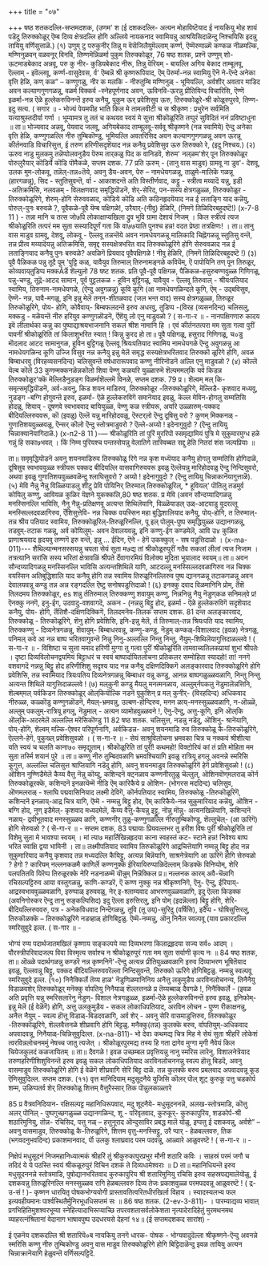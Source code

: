 +++
title = "०७"

+++
षष्ठ शतकदल्लि-सप्तमदशक, 
(उणम' श 
(ई दशकदल्लि- अत्यन मोहाविष्टॆयाद ई नायकियु मोह शायं पडॆदु तिरुक्कोळूर् ऎम्ब दिव्य क्षेत्रदल्लि होगि अल्लिये नायकनाद स्वामियन्नु आश्रयिसिदाळॆन्दु निश्चयिसि इदन्नु 
तायियु वर्णिसुत्ताळॆ.) 
(१) उणुम् टु परुकुनीर् तिन्नु म 
वॆसॆजिलैयुमॆल्लाम् 
कर्ण्ण, ऎम्मॆरुमाळ्मॆ कण्कळ नी‌ळमल्कि, मण्णिनुळवन् वळवनूर् विनवि, तिण्णमॆन्निळर्मा पुकुम‌ तिरुक्कोळूर, 
76 
षष्ठ शतक, 
प्रश्नॆ उण्णुम् शो-ऊटमाडबेकाद अन्नवू, परु कु नीर- कुडियबेकाद नीरू, तिन्नु वॆरियम् - बायल्लि अगिय बेकाद ताम्बूलवू, ऎल्लाम् - इवॆल्लवू, कर्ण्ण-वासुदेवस, र्व' ऎम्बन्नॆ श्री कृष्णरूपियाद, ऎम् पॆरुर्मा-नन्न स्वामियु ऎनॆ ने-ऎन्दे अनेका वृत्ति हेळि, कण् कळ” – कण्णुगळु, नीर क मलकि - नीरुतुम्बि मण्णिनुळ् - भूमियल्लि, अर्वशीर् अवतार माडिद अवन कल्याणगुणगळन्नू, वळर्म विक्कर्व -स्नेहपूर्णनाद अवन, ऊ‌विनवि-ऊरन्नु प्रीतियिन्द विचारिसि, ऎण्णॆ इळर्मा-नन्न ऎळे हुल्लेकरुविनन्तॆ इरुव कनैयु, पुकुम ऊर् प्रवेशिसुव ऊरु, तिरुक्कोळूरे-श्री कोळूरुपुरवे, तिण्ण-इदु सत्य. 
( सगार ॥ - 
भोज्यं पेयमपीह भाति किल मे तामलवीटी च स श्रीकृष्ण : प्रभुरेन सर्वमिति यत्याश्रुस्तदीर्या गर्णा । भूम्यामत्र तु ततं च कथयव स्वयं मे सुत्ता श्रीकॊळूरिति तप्पुरं सुविदितं ननं प्रविष्टाधुना ॥ 
ता॥ भोज्यवाद अन्नवू, पेयवाद जलवू, अगियबेकाद ताम्बूलवू-सर्ववू श्रीकृष्णने (नन्न स्वामिये) ऎन्दु अनेका वृत्ति हेळि, कण्णुगळल्लि नीरु तुम्बिकॊण्डु, भूमियल्लि अवतरिसिद अवन कल्याणगुणगळन्नू अवन ऊरन्नू कीर्तनवाडि विचारिसुत्त, ई तरुण हरिणीसदृशॆयाद नन्न कनैयु प्रवेशिसुव ऊरु तिरुक्को रे, (इदु निश्चय.) 
(२) ऊरुव नाडु मुलकमु 
तन्नॆप्पोलवनुडैय 
पॆरुम तार्‌कळु पिद क वानिडवॆ, शेरुम' नल्‌ळम'शेर् पून तिरुक्कोळूर पोरुलुरैयार् कॊडिर्ये कॊडि 
पॊमैकळे, 
सप्तम दशक. 
77 
प्रति ऊरुम् - (तानु वास माडुव) ग्रामवू ना डुव'- देशवू, उलक मुम-लोकवू, तन्नॆल्-तन्न०तॆये, अवनु डैय-अवन, पेरु – नामधेयगळन्नू, ताळुमे-मालिकॆ गळन्नू (हारगळन्नू), सिद - स्तुतिसुवन्तॆ, र्वा - आकाशदन्तॆ अति विस्तीर्णवाद, कट्टु - स्त्रीत्व मय्यादॆ यन्नु, इडी -अतिक्रमिसि, नलवळम् - विलक्षणवाद समृद्धियॊडनॆ, शेर्-सेरिद, पन-सस्य क्षेत्रगळुळ्ळ, तिरुक्कोळूर - तिरुक्कोळूरिगे, शेरुम्-होगि सेरुववळाद, कॊडिये कॊडि अति कठिनहृदयॆयाद नन्न ई लताङ्गि याद कन्नॆयु, पोरुल्-पुनः बरुवळे ?, पूवैकळे-पूवै यॆम्ब पक्षिगळे!, उरैयार्-(नीवु) हेळिरि, (निमगॆ तिळिदिरबहुदष्टॆ!) 
(x-7-8 11 ) - 
तन्ना मानि च तत्स जो७पि लोकाक्षाप्यखिला द्रुव 
भुवि ग्रामा 
देशायं 
निजम् । 
किल स्त्रीत्वं त्यज 
श्रीकोळूरिति तत्परं मम सुता सस्यादिपूर्णं गता किं वा७७याति पुनश्च हन्न! वदत प्रेष्ठा तत्रक्षिणः! । 
ता॥ तानु वास माडुव ग्रामवू, देशवू, लोकवू - ऎल्लवू तन्नन्तॆये अवन नामधेयगळन्नू मालिकादि चिह्नॆगळन्नू स्तुतिसु वन्तॆ, तन्न प्रीत्व मय्यादॆयन्नु अतिक्रमिसि, समृद्द सस्यक्षेत्रभरित वाद तिरुक्कोळूरिगे होगि सेरुववळाद नन्न ई लताङ्गियाद कनैयु पुनः बरुवळे? अवळिगॆ प्रियवाद पूवैपक्षिगळे ! नीवु हेळिरि, (निमगॆ तिळिदिरबहुदष्टॆ !) 
(३) पूवै पैळिकळ पन्नु तूदै पूम्‌ 'पुट्टि कळ्, 
यावैयुव तिरुमाल् तिरुनामङ्गळे 
कवियॆम्, ऎ 
पापोयिनि तण् पून तिरुळूर्‌, कोव्यवाय्‌तुडिप्प मक्कÂर्डॆ शॆल्युलो 
78 
षष्ट शतक. 
प्रति पूवै-पूवै पक्षिगळ, पैळिकळ-हसुरुबण्णवुळ्ळ गिणिगळू, पन्नु-चण्डु, तूद्रॆ-आटद सामान, पूर्व पुट्टलकळ - हूविन बुट्टिगळू, यावैयुव - ऎल्लवू तिरुवाल् - श्रीयःपतियाद स्वामिय, तिरुनाम-नामधेयगळे, (ऎन्दु अवुगळन्नु) कूवि कूगि (आ नामधेयगळिन्दले कूगि, ऎम् - उद्बविसुव, ऎण्णॆ- नन्न, पावै-मगळु, इनि इन्नु मेलॆ तन्‌न-शीतळवाद (जल भन्त वाद) सस्य क्षेत्रगळुळ्ळ, तिरुळूर तिरुकॊळूरिगे, पोय- होगि, कोवैवाय्- बिम्बफलदन्तॆ इरुव अधरवु, तुडिप्प -(विरह (व्यसनदिन्द) चलिसलु, मक्कडु - मळॆयन्तॆ नीरु हरियुव कण्णुगळॊडनॆ, र्ऎशॆयु लो एनु माडुवळो ? 
( स-गा-र ॥ - 
नानपक्षिगणारु कादय इवॆ लीलार्थका कन्नु का पुष्पाद्याश्रयभाजनानि सकलं श्रीश नामानि हि । एवं कीर्तनतत्परा मम सुता गत्वा पुरीं पावनीं श्रीकोळूरिति तां किलाशुभरित स्यात् ! किन्नु कुरद हो 
ता॥ पूवै पक्षिगळू, हसुराद गिणिगळू, च०डु मॊदलाद आटद सामानुगळ, हूविन बुट्टिगळू ऎल्लवू श्रियःपतियाद स्वामिय नामधेयगळे ऎन्दु अवुगळन्नु आ नामधेयगळिन्द कूगि उज्जि विसुव नन्न कनैयु इन्नु मेलॆ समृद्ध सस्यक्षेत्रभरितवाद तिरुक्कॊ ळूरिगे होगि, अवळ बिम्बाधरवु (विरहव्यसनदिन्द) चलिसुवन्तॆ वर्षधारारूपवाद कण्णु नीरिनॊडनॆ अल्लि एनु माडुवळो ? 
(४) कॊल्लॆ यॆल्ब‌ कॊलॆ 
33 
कुणम्मक्कनळॆन्नकॊलो 
शिवा पॆण्णु कळयरि युळ्ळारुमॆ शॆल्पममल्‌कि यर्व किडन्न तिरुक्कोळूर'क्कॆ मॆल्लिडैनुडङ्ग विळर्माशॆल्लमॆ विनळे, 
सप्तम दशक. 
79 
प्र। शॆल्वम् मल् कि-समृत्समृद्धियॊडनॆ, अर्व-अवनु, किड शयन माडिरुव, तिरुक्कोळूर -तिरुक्कोळूरिगे, मॆल्लिडै- कृशवाद मध्यवु, नुडङ्ग -बग्गि होगुवन्तॆ इरुव, इळर्मा- ऎळे हुल्लेकरुविगॆ समानॆयाद इवळु, कॆल्ल मेविन-होगलु सम्मतिसि होदळु, शिवाय् - दूषणवे स्वभाववाद बायियुळ्ळ, पॆण्णु कळ स्त्रीयरू, अयरि उळ्ळारुम्-पक्कद बीदियल्लिरुववरू, कॊ (इवळु) ऎल्लॆ यन्नु मारिहोदवळु, ऎस्टर्‌लो ऎन्दु दूषिसु वरो ? कुणम् मिक्कनळ् - गुणातिशयवुळ्ळवळु, ऎन्सर् कॊलो ऎन्दु स्तोत्रमाडुवरो ? ऎल्ले-अय्यो ! इदेनागुवुदो ? (ऎन्दु तायियु चिन्नाक्यानॆयागिदाळॆ.) 
(x-п2-8 11 )-— 
श्रीकोळूरिति तां पुरिं मुररिपॊ स्समृद्यामियं पुत्रि मे सुकुमारमुग्ध हळे गन्नुं हि सका७भवत् । किं निम्म पुरियश्च पन्तस्सेयन्नु वेलातिगे तास्विब्बत सद्दु हेति नितरां शंस जल्पप्रियाः ॥ 

ता॥ समृमृद्धियॊडनॆ अवनु शयनमाडिरुव तिरुक्कोळू रिगे नन्न कृश मध्यॆयाद कनैयु होगलु सम्मतिसि होगिदाळॆ, दूषिसुव स्वभाववुळ्ळ स्त्रीयरू पक्कद बीदियल्लि वासवागिरुववरू इवळु ऎल्लॆयन्नु मारिहोदवळु ऎन्दु निन्दिसुवरो, अथवा इवळु गुणातिशयवुळ्ळवळॆन्दु श्लाघिसुवरो ? अय्यो ! इदेनागुवुदो ? (ऎन्दु तायियु चिन्नाकानॆयागुत्ताळॆ). 
(५) मेवि नैन्नु नैन्नु विळ्ळियाडलु शीटु 
प्रेवि पोयिनिर् तिरुमाल् तिरुक्कोळूरिल्, * हूवियल्' पॊतिलु तडमुर्व 
कोयिलु कण्णु, 
आवियळ कुळिर यॆज्ञने युकक्कलि,80 
षष्ठ शतक. 
प्र मेवि (अवन सौन्दय्यादिगळन्नु मनस्सिनल्लि भाविसि, नैनु नैन्नु-प्रतिक्षणवू अत्यन्त शिथिलॆयागि, विळ्ळॆयाडल् उळ्-आटवाडु वुदरल्लू मनस्सिल्लदवळागिरुव, र्ऎशिसुत्तेवि- नन्न चिक्क वयस्सिन महा बुद्धिशालियाद कनैयु, पोय्-होगि, त तिरुमाल्-तन्न श्रीय पतियाद स्वामिय, तिरुक्कोळूरिल्-तिरुळूरिनल्लि, पू इल् पोलुम्-पुष्प समृद्धियुळ्ळ उद्यानगळन्नू, तडवुम्-तटाक गळन्नू, अर्व कोयिलुम्- अवन देवालयवन्नू, इनि कण्णु-ईग कण्डमेलॆ, आवि उ४ कुळित प्राणाश्रयवाद हृदयवु तण्णगॆ इरु वन्तॆ, इन्नु ... ईदिन, ऎने - हेगॆ उकक्कुल् - सष पडुत्तिदाळो । 
(x-ma-011)--- 
शैथिल्यान्मनसस्सयन्नु चपला सेयं सुता म७द्य तां श्रीकोळूरुपुरीं गतैव सकलां लीलां त्यज निजाम । तत्रत्यानि सरांसि सस्य भरितां क्षेत्रावळिं श्रीपते र्देवागारमियं विलोक्य मुदिता भूयालाद स्वयम्॥ 
ता॥ अवन सौन्दय्यादिगळन्नु मनस्सिनल्लि भाविसि अत्यन्तशिथिलॆ यागि, आटदल्लू मनस्सिल्लदवळागिरुव नन्न चिक्क वयस्सिन अतिबुद्धिशालि याद कनैयु होगि तन्न स्वामिय तिरुळूरिनल्लिरुव पुष्प द्यानगळन्नू तटाकगळन्नू अवन देवालयवन्नू कण्डु तन्न अन्न रङ्गदल्लि ऎष्टु सनोषपडुत्तिदाळो ! 
(६) इनक्कु 
दवाद विळमानिनि प्रोम्, र्तॆशॆ तिलदमय तिरुक्कोळूर, 
es 
शन्नु र्ततिरुमाल् तिरुक्कण्णु शवायुम् कण्णु, निन्ननिन्नु नैयु नॆडुण्‌कळ सनिमल्‌वे 
प्र! ऎनक्कु ननगॆ, इनु-ईग, उदवादु-वशवागदॆ, अकन - (नन्नन्नु बिट्टु होद, इळर्मा - ऎळे हुल्लेकरुविगॆ सदृशॆयाद कनैयु, पोय- होगि, र्तॆतिशै-दक्षिणदिक्किगॆ, तिलदमनॆय-तिलक 
सप्तम दशक. 
81 
दन्त अलङ्कारवाद, तिरुक्कोळू - तिरुकॊळूरिगे, शॆनु होगि प्रवेशिसि, इनि-इन्नु मेलॆ, र्त तिरुमाल्-तन्न श्रियःपति याद स्वामिय, तिरुक्कण्णु - दिव्यनेत्रगळन्नू, शॆवायुम्- बिम्बाधरवन्नू, कण्णु-कण्डु, नॆडुम् कण्कळ्-विशालवाद (इवळ) नेत्रगळु, पनिमल् कवे आ नन्न बाष्प भरितवागुवन्तॆ निन्नु निनु-अल्लल्लि निन्तु निन्तु, नैयुम्-शिथिलॆयागुत्तिदाळल्लवे ! 
( स-गा-र ॥ - 
विशिष्टा च सुत्ता ममाद हरिणी मुग्गा तु गत्वा पुरीं श्रीकोळूरिति तामवाच्यतिलकप्रायां शुभां श्रीपतेः । दृष्टा दिव्यविलोचनद्वयमियं बिट्टाधरं च स्वयं बाष्पार्दायितलोचना प्रतिकलर सम्मोहिता स्यादहो! 
ता! ननगॆ वशवागदॆ नन्नन्नु बिट्टु होद हरिणीशिशु सदृश्य याद नन्न कनैयु दक्षिणदिक्किगॆ अलङ्कारवाद तिरुक्कोळूरिगे होगि प्रवेशिसि, तन्न स्वामियाद त्रियःपतिय दिव्यनेत्रगळन्नू बिम्बाधर वन्नू कण्डु, आनन्न बाष्पगळुळ्ळवळागि, निन्तु निन्तु अत्यन्त शिथिलॆ 
यागुत्तिदाळल्लवे ! 
(७) मल्‌कुनी‌ कण्डु मैयलु 
मनत्मनळाय, 
अल्लुम्‌र्नपकलु नॆडुमालॆन्नत्तिनि, शॆल्बम्‌मल्‌ यर्वकिडन तिरुक्कोळूर्‌ ऒल्‌कियॊल्कि नडनॆ 
पुकुशिन् 
प्र मल् कुनीर्- (विरहदिन्द) अधिकवाद नीरुळ्ळ, कळ्कॊडु कण्णुगळॊडनॆ, मैयल्-भ्रमवन्नु, उल्बण-हॊन्दिरुव, मनन ळाय्-मनस्सुळ्ळवळागि, न-ऒळ्ळॆ, अल्लुम् पकलुम्-रात्रियू हगलू, नॆडुमाल् - अत्यन व्यामोहवुळ्ळवने !, ऎनु-ऎन्दु, अत्तु-कूगि, इनि ऒल्‌कि ऒल्‌कि-अदरमेलॆ अल्लल्लि मरॆसिकॊण्डु 
11 
82 
षष्ठ शतक. 
चलिसुत्त, नडन्नु नडॆदु, ऒशिनु- श्रानॆयागि, पोय्-होगि, शॆल्वम् मल्कि-ऐश्वर परिपूर्णनागि, अर्वकिडन्न- अवनु शयनमाडि रुव तिरुक्कोळू‌ कै-तिरुकॊळूरिगे, ऎल्लने-हेगॆ, पुकुख्ल् प्रवेशिसुवळो । 
( स-गा-र ॥ - 
सेयं साश्रुविलोचना भ्रमवका चित्र च नक्कवं श्रीशीत्या यति स्वयं च चलति काना७० समृद्युताम्। श्रीकॊळूरिति तां पुरीं! कथमहो! विक्टोरियं 
कां तं प्रति मोहिता मम सुता तर्स्मि शयानं पुरे ॥ 
ता॥ कण्णु नीरु तुम्बिदवळागि भ्रमवश्चियागि इवळु रात्रियू हगलू अवनन्ने स्मरिसि कूगुत्त, अल्लल्लि चलिसुत्त श्राप्तियागि नडॆदु होगि, अवनु शयनमाडुव तिरुक्कोळूरिगॆ हेगॆ प्रवेशिसुवळो ! 
(८) ऒशिन नुण्णिडैमेलॆ कैय्य वैत्तु नॆन्नु कॊय्दु, 
कशिन्दनॆ क्ट्नळाय कण्णनीरतुळु 
चॆल्लुल्, 
ऒशिनवॊण्‌मलराळ् कॊर्न तिरुक्कोळूरक्कॆ, कशिन्दनॆ इनळायॆम्मॆ नीडि ऎम् कारिकैये 
प्र ऒशिन- (भोगरस मददिन्द) चलिसुव, ऒणमलराळ् - श्लाघि पद्मवासिनियाद लक्ष्मी देविगॆ, कॊर्नपतियाद स्वामिय, तिरुक्कोळू‌ -तिरुकॊळूरिगॆ, कशिन्दनॆ इनळाय्-आद्र्र चित्र यागि, ऎम्मॆ - नम्मन्नु बिट्टु होद, ऎम् कारिकैये-नन्न सुकुमारियाद कन्नॆयु, ऒशिन - बग्गि होद, नुण् इडैमेल्- कृशवाद मध्यदमेलॆ, कैय्य वैत्तु-कैयन्नु इट्टु, नॊन्नु मॊन्नु- अत्यनखिन्नॆयागि, कशिन्दनॆ नळाय्- द्रवीभूतवाद मनस्सुळ्ळव ळागि, कण्णनीर् तुळु-कण्णुगळल्लि नीरुतुम्बिकॊण्डु, शॆल्लुचॆल्- (आ ऊरिगॆ) होगि सेरुवळो ? 
( सॆ-गा-र ॥ - 
सप्तम दशक, 
83 
पद्मायाः प्रियवल्लभर तु हरीश विषः पुरीं श्रीकोळूरिति तां विशेमु सुता मे भावश्या स्वयम् । मां त्या७ महार्तिखिन्नहृदया काना स्वहस्तं कट- स्टाने हन्न! निवेश्य बाष्प भरित स्वाक्षि 
द्वया भामिनी । 
ता॥ लक्ष्मीपतियाद स्वामिय तिरुकॊळूरिगे आद्र्रचित्तॆयागि नम्मन्नु बिट्टु होद नन्न सुकुमारियाद कनैयु कृशवाद तन्न मध्यदल्लि कैयिट्टु, अत्यन्न बिन्नॆयागि, साश्रनेत्रॆयागि आ ऊरिगॆ होगि सेरुवळो ? हेगो ? 
कारियम् नल्लनकळमै काणिर्लॆ कण्णनुक्कॆ ईरियायिरुप्पाळिदॆल्लाम् किडक्कॆ विनिप्पोम्, शेरि पलपतितवि यिरॆप्प तिरुळूरक्के नेरि नडनाळम्मॆ यॊन्नुम् निन्नॆक्किल 
प्र॥ नल्लनक कारम् अवै-चॆन्नागि रचिसल्पट्टिरुव आया वस्तुगळन्नु, काणि-कण्डरॆ, ऎ कण्ण नुक्कु नन्न श्रीकृष्णनिगॆ, ऎनु- ऎन्दु, ईरियाय्-आद्र्रस्वभाववुळ्ळवळागि, इरुप्पाळ् इरुववळु, नेर् इ-श्लाम्यवाद आभरणवुळ्ळवळागि, इदु ऎल्ला किडक्क (अवनिगोस्कर ऎन्दु तानु सङ्कल्पिसिद) इदु ऎल्ला इरुत्तिरलु, इनि पोम् (इदन्नॆल्ला) बिट्टु होगि, शेरि-बीदियल्लिरुववरु, पत्र - अनेकविधवाद निन्दॆगळन्नु, तूवि (तू उय्)-सुरिदु (वर्षिसि), इदैप्प - घोषिसुत्तिरलु, तिरुकॊळक्कॆ – तिरुक्कोळूरिगे नडव्हाळ् होगिबिट्टळु. ऎम्मॆ-नम्मन्नु, ऒनु निनैल स्वल्पवू (याव प्रकारदल्लि स्मरिसुवुदे इल्ल. 
( स-गार ॥ - 

भोग्यं रम्य पदार्थजातमखिलं कृष्णाय सङ्कल्पये व्या दिव्यभरणा किलाद्र्रहृदया सज्य सर्व० आदम् । पौरस्त्रीपरिवादजल्प विवा विस्मृत्य सर्वाश्च न 
श्रीकोळूरुपुरं गता मम सुता सर्वाणी कृत्य नः ॥ 
84 
षष्ठ शतक, 
ता॥ ऒळ्ळे पदार्थगळन्नु कण्डरॆ नन्न कृष्णनिगॆ'-ऎन्दु अत्यन्न प्रीतियुळ्ळवळागि इरुव दिव्याभरण भूषितॆयाद इवळु, ऎल्लवन्नू बिट्टु, पक्कद बीदियल्लिरुववरॆल्ला निन्दिसुवन्तॆ, तिरुक्को ऊरिगे होगिबिट्टळु. नम्मन्नु स्वल्पवू स्मरिसुवुदे इल्ल. (१०) निनैक्किर्ले तॆय्य हाळ' नॆडुणिळमानिनिय अनैत्तु लकुमुडैय अरविनलोचनन्य, तिनैनैयु विडाळवशेर् तिरुक्कोळूर्‌ मनॆक्कु र्वापतियु निनैयाळ् शॆल्लत्तनळे 
प्र तॆय्यब्बाळ् दैवगळे !, निनैक्किर्ले - (इवळ अति प्रवृत्ति यन्नु स्मरिसलारॆनु नॆडुण्- विशाल नेत्रगळुळ्ळ, इळर्मा-ऎळे हुल्लेकरुविनन्तॆ इरुव इवळु, इनिफोम्- इन्नु मेलॆ (ई वेळॆगॆ) होगि, अत्तु उलकुमुडैय - सकल लोकाधिपतियाद, अरविन लोचन - पुण्ण रीकाक्षनन्नु, अनैत्त नैयुम् - स्वल्प हॊत्तू विडाळ्-बिडदवळागि, अर्व शेर् - अवनु सेरि वासमाडुत्तिरुव, तिरुक्कोळूर -तिरुक्कॊळूरिगे, शॆल्लवैत्तनळे शीघ्रवागि होगि बिट्टळु. मनैक्कु(तन्न) कुलक्कॆ बरुव, र्वापतियुम्-अधिकवाद अपवादवन्नू, निनैयाळ्-चिन्निसुवुदिल्ल. 
(x-na-811)- 
भो देवाः कथमद्य चित्र मिह मे सेयं सुता श्रीहरिं लोकेशं त्वरविन्नलोचनममुं नेषच्च जातु त्यजेत् । श्रीकोळूरपुरमद्य तस्य हि गता द्रागेव मुग्गा मृगी नैवेयं किल चियेजकुलदं कळजायितम् ॥ 
ता॥ दैवगळे ! इवळ उच्छम्बल प्रवृत्तियन्नु नानु स्मरिस लारॆनु. विशालनेत्रॆयाद तरुणहरिणीशिशुविनन्तॆ इरुव इवळु सकल लोकाधिपतियाद अरविनलोचननन्नु स्वल्प हॊत्तू बिडदॆ, अवनु वासमाडुव तिरुक्कोळूरिगे होगि ई वेळॆगॆ शीघ्रवागि सेरि बिट्ट दाळॆ. तन्न कुलक्कॆ बरुव प्रबलवाद अपवादवन्नू कूड ऎणिसुवुदिल्ल. 
सप्तम दशक. 
(११) वृत्त मानिदियाम् मदुसूदनैये युजिसि 
कॊलर्‌ पॊल् शूट् कुरुकू‌ 
पत्तु 
चडकोर्प शम्म, उळिप्पतर्व शेर् तिरुक्कोळू‌ 
शित्तम् वैत्तुरैस्सार् तिक पॊन्नुलकाळ्तारे 

85 
प्र वैत्रवनिदियान- रक्षिसल्पट्ट महानिधिरूपवाद, मदु शूदनैये- मधुसूदननन्नॆ, अलख-स्तोत्रमाडि, कॊत्तु अलर् पॊनिल् - पुष्पगुच्छगळुळ्ळ उद्यानगळिन्द, शू - परिवृतवाद, कुरुकूर्- कुरुकापुरिय, शडकोर्प-श्री शठारिमुनियु, तॊन्न- रचिसिद, पत्तु नळ् – हत्तुनूराद ऒन्दुसाविर प्रबद्ध मालॆ यॊळु, इप्पत्तु 
ई दशकवन्नु, अर्वशे” – अवनु वासमाडुव, तिरुक्कोळू कै-तिरुळूरिगे, शित्तम वृत्तु-मनस्सिट्टु, उरै प्पार् - हेळबल्लवरु, तिक (भगवदनुभवदिन्द) प्रकाशमानवाद, र्पॊ उलकु श्लाघ्रवाद परम पदवन्नू, आळ्वारे आळुवरष्टॆ ! 
( स-गा-र ॥ - 

निक्षेपं मधुसूदनं निजमहानिध्यात्मकं श्रीहरिं 
तुं श्रीकुरुकापुरप्रभुर मौनी शठारि कविः । साहस्रं परमं जगौ च तदिदं ये ये पठस्ति स्वयं श्रीकळूरुपुरं विचिन दशकं ते दिव्यधामेश्वराः ॥ 
D 
ता॥ महानिधियन्तॆ इरुव मधुसूदननन्ने स्तोत्रमाडि, पुषोद्यानभरितवाद कुरुकापुरिय श्री शतारिमुनियु रचिसि इरुव सहस्रपद्यमालॆयॊळु, ई दशकवन्नु तिरुळूरिनल्लि मनस्सुळ्ळव रागि हेळबल्लवरु दिव्य तेजः प्रकाशवुळ्ळ परमपदवन्नू आळुवरष्टॆ ! ( द्र-उ-सं ! )- 
कृष्णन धारयितृ पोषकभोग्ययोगी प्रास्तावतित्वरितधीरखिर्ला विहाय । स्यादस्यलभ्य फल इत्यवहीयमानः पार्श्वस्थितैर्मुनिरभूधधिसप्तमं सः ॥ 
86 
षष्ठ शतक. 
(2-ev-3-811)- 
। 
पारम्याद्यव्य भावात् प्रगभिहितिमुशश्वरभूम्या स्नेहित्यादाभिरूप्याच्छि तपरवशतासर्वलोकेशता नृत्यादेरादिहेतुं मुरमथनमथ व्याहरत्नंश्रितानां वेदानाग भाषावपुष्प उदधरयसे देहनां १४॥ 
(ई सप्तमदशकद सारांश) - 

ई एळनॆय दशकदल्लि श्री शतारियॆ०ब नायकियु तनगॆ धारक- पोषक - भोग्यवादुदॆल्ला श्रीकृष्णने-ऎन्दु अवनन्ने स्मरिसि कण्णु नीरु तुम्बिकॊण्डु अवनु वास माडुव तिरुक्कोळूरिगे होगि बिट्टिदाळॆन्दु इवळ तायियु अत्यन चिन्नाक्रानॆयागि हेळुवन्तॆ वर्णिसल्पट्टिदॆ. 
